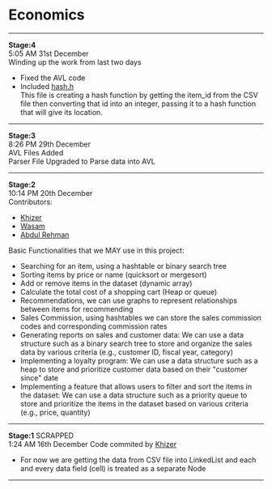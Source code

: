 # Economics
---
**Stage:4**  
5:05 AM 31st December  
Winding up the work from last two days  
- Fixed the AVL code  
- Included [hash.h](https://github.com/khizer-kt/Economics/blob/main/hash.h)  
This file is creating a hash function by getting the item_id from the CSV file then converting that id into an integer, passing it to a hash function that will give its location.  

---  
**Stage:3**  
8:26 PM 29th December  
AVL Files Added  
Parser File Upgraded to Parse data into AVL  

---
**Stage:2**  
10:14 PM 20th December  
Contributors:  
- [Khizer](https://github.com/khizer-kt)
- [Wasam](https://github.com/wasam-khan)
- [Abdul Rehman](https://github.com/ara8256)
  
Basic Functionalities that we MAY use in this project:  
- Searching for an item, using a hashtable or binary search tree  
- Sorting items by price or name (quicksort or mergesort)  
- Add or remove items in the dataset (dynamic array)  
- Calculate the total cost of a shopping cart (Heap or queue)  
- Recommendations, we can use graphs to represent relationships between items for recommending  
- Sales Commission, using hashtables we can store the sales commission codes and corresponding commission rates  
- Generating reports on sales and customer data: We can use a data structure such as a binary search tree to store and organize the sales data by various criteria (e.g., customer ID, fiscal year, category)  
- Implementing a loyalty program: We can use a data structure such as a heap to store and prioritize customer data based on their "customer since" date  
- Implementing a feature that allows users to filter and sort the items in the dataset: We can use a data structure such as a priority queue to store and prioritize the items in the dataset based on various criteria (e.g., price, quantity)  


---
**Stage:1** SCRAPPED  
1:24 AM 16th December Code commited by [Khizer](https://github.com/khizer-kt)  
- For now we are getting the data from CSV file into LinkedList and each and every data field (cell) is treated as a separate Node  
---
